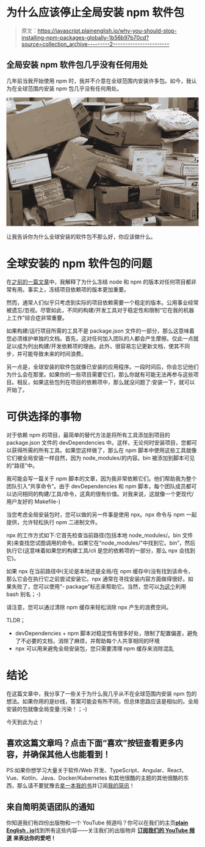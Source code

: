 # 为什么应该停止全局安装 npm 软件包

> 原文：<https://javascript.plainenglish.io/why-you-should-stop-installing-npm-packages-globally-1b56b97b70cd?source=collection_archive---------2----------------------->

## 全局安装 npm 软件包几乎没有任何用处

几年前当我开始使用 npm 时，我并不介意在全球范围内安装许多包。如今，我认为在全球范围内安装 npm 包几乎没有任何用处。

![](img/d64a65be7859784617a682f7f2e6b85c.png)

让我告诉你为什么全球安装的软件包不那么好，你应该做什么。

# 全球安装的 npm 软件包的问题

在[之前的一篇文章](https://medium.com/@dSebastien/why-and-how-to-use-stable-node-and-npm-versions-across-your-project-team-a4886f51a96c)中，我解释了为什么冻结 node 和 npm 的版本对任何项目都非常有用。事实上，冻结项目依赖项的版本更加重要。

然而，通常人们似乎只考虑到实际的项目依赖需要一个稳定的版本。公用事业经常被遗忘/忽视。尽管如此，不同的构建/开发工具对于稳定性和限制“它在我的机器上工作”综合症非常重要。

如果构建/运行项目所需的工具不是 package.json 文件的一部分，那么这意味着您必须维护单独的文档。首先，这对任何加入团队的人都会产生摩擦。仅此一点就足以成为列出构建/开发依赖项的理由。此外，很容易忘记更新文档，使其不同步，并可能导致未来的时间浪费。

另一点是，全球安装的软件包就像已安装的应用程序。一段时间后，你会忘记他们为什么会在那里。如果你的一些项目需要它们，那么你就有可能无法再参与这些项目。相反，如果这些包列在项目的依赖项中，那么就没问题了:安装一下，就可以开始了。

# 可供选择的事物

对于依赖 npm 的项目，最简单的替代方法是将所有工具添加到项目的 package.json 文件的 devDependencies 中。这样，无论何时安装项目，您都可以获得所需的所有工具。如果您这样做了，那么在 npm 脚本中使用这些工具就像它们被全局安装一样自然，因为 node_modules/的内容。bin 被添加到脚本可见的“路径”中。

我可能会写一篇关于 npm 脚本的文章，因为我非常依赖它们。他们帮助我为整个团队引入“共享命令”。由于 devDependencies 和 npm 脚本，每个团队成员都可以访问相同的构建/工具/命令，这真的很有价值。对我来说，这就像一个更现代/用户友好的 Makefile-)

当您考虑全局安装包时，您可以做的另一件事是使用 npx。npx 命令与 npm 一起提供，允许轻松执行 npm 二进制文件。

npx 的工作方式如下:它首先检查当前路径(包括本地 node_modules/。bin 文件夹)来查找您试图调用的命令。如果它在“node_modules/”中找到它。bin”，然后执行它(这意味着如果您的构建工具/cli 是您的依赖项的一部分，那么 npx 会找到它)。

如果 npx 在当前路径中(无论是本地还是全局/在 npm 缓存中)没有找到该命令，那么它会在执行它之前尝试安装它。npx 通常在寻找安装内容方面做得很好。如果失败了，您可以使用“- package”标志来帮助它。当然，您可以[为这个](https://itnext.io/bash-aliases-are-awesome-8a76aecc96ab?source=your_stories_page---------------------------)利用 bash 别名；-)

请注意，您可以通过清除 npm 缓存来轻松消除 npx 产生的浪费空间。

TLDR；

*   devDependencies + npm 脚本对稳定性有很多好处，限制了配置偏差，避免了不必要的文档，消除了麻烦，并帮助每个人共享相同的环境
*   npx 可以用来避免全局安装包，您只需要清理 npm 缓存来消除混乱

# 结论

在这篇文章中，我分享了一些关于为什么我几乎从不在全球范围内安装 npm 包的想法。如果你用的是纱线，答案可能会有所不同，但总体思路应该是相似的。全局安装的包就像全局变量:污染！；-)

今天到此为止！

## 喜欢这篇文章吗？点击下面“喜欢”按钮查看更多内容，并确保其他人也能看到！

PS:如果你想学习大量关于软件/Web 开发、TypeScript、Angular、React、Vue、Kotlin、Java、Docker/Kubernetes 和其他很酷的主题的其他很酷的东西，那么请不要犹豫去[拿一本我的书](https://www.amazon.com/Learn-TypeScript-Building-Applications-understanding-ebook/dp/B081FB89BL)并订阅[我的简讯](https://mailchi.mp/fb661753d54a/developassion-newsletter)！

## **来自简明英语团队的通知**

你知道我们有四份出版物和一个 YouTube 频道吗？你可以在我们的主页[**plain English . io**](https://plainenglish.io/)找到所有这些内容——关注我们的出版物并 [**订阅我们的 YouTube 频道**](https://www.youtube.com/channel/UCtipWUghju290NWcn8jhyAw) **来表达你的爱吧！**